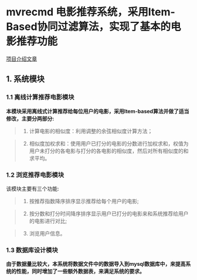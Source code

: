 # mvrecmd 电影推荐系统，采用Item-Based协同过滤算法，实现了基本的电影推荐功能
[项目介绍文章](http://blog.taohuawu.club/article/37)
## 1. 系统模块
### 1.1 离线计算推荐电影模块
**本模块采用离线式计算推荐给每位用户的电影，采用Item-based算法并做了适当修改，主要分两部分:**

>1. 计算电影的相似度：利用调整的余弦相似度计算方法； 

>2. 相似度加权求和：使用用户已打分的电影的分数进行加权求和，权值为用户未打分的各电影与打分的各电影的相似度，然后对所有相似度的和求平均。

### 1.2 浏览推荐电影模块
该模块主要有三个功能:

>1. 按推荐指数降序排序显示推荐给每个用户的电影;

>2. 按分数和打分时间降序排序显示用户已打分的电影来和系统推荐给用户的电影进行对比;

>3. 浏览用户信息。
  
### 1.3 数据库设计模块  
  **由于数据量比较大，本系统将数据文件中的数据导入到mysql数据库中，来提高系统的性能，同时增加了一些额外数据表，来满足系统的要求。**
